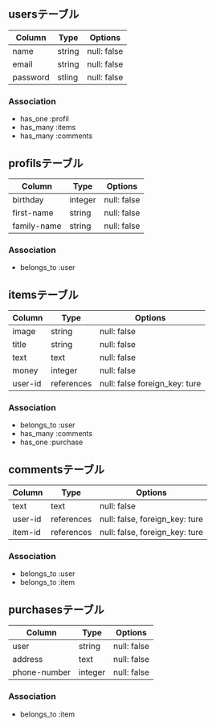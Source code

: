 ## usersテーブル

|  Column     |  Type      |  Options      |
| ----------- | ---------- | ------------- |
|  name       |  string    |  null: false  |
|  email      |  string    |  null: false  |
| password    |  stling    |  null: false  |

### Association
- has_one :profil
- has_many :items
- has_many :comments

## profilsテーブル

|  Column     |  Type      |  Options     |
|-------------|------------|--------------|
| birthday    |  integer   |  null: false |
| first-name  |  string    |  null: false |
| family-name |  string    |  null: false |

### Association
- belongs_to :user

## itemsテーブル

|  Column     |  Type      |  Options                       |
|-------------|------------|------------------------------- |
|  image      |  string    |  null: false                   |
|  title      |  string    |  null: false                   |
|  text       |  text      |  null: false                   |
|  money      |  integer   |  null: false                   |
|  user-id    |  references|  null: false  foreign_key: ture|

### Association
- belongs_to :user
- has_many :comments
- has_one :purchase

## commentsテーブル

|  Column     |  Type      |  Options                        |
|-------------|------------|---------------------------------|
|  text       |  text      |  null: false                    |
|  user-id    |  references|  null: false,  foreign_key: ture|
|  item-id    |  references|  null: false,  foreign_key: ture|

### Association
- belongs_to :user
- belongs_to :item

## purchasesテーブル

|  Column       |  Type      |  Options     |
|---------------|------------|--------------|
|  user         |  string    |  null: false |
|  address      |  text      |  null: false |
|  phone-number |  integer   |  null: false |

### Association

- belongs_to :item